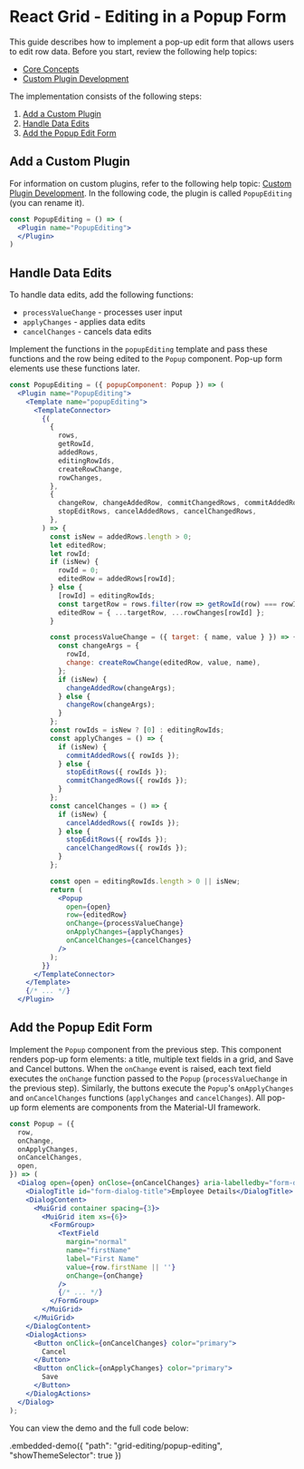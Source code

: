 # React Grid - Editing in a Popup Form

This guide describes how to implement a pop-up edit form that allows users to edit row data. Before you start, review the following help topics:

- [Core Concepts](../../../core/docs/guides/fundamentals.md)
- [Custom Plugin Development](./custom-plugin-development.md)

The implementation consists of the following steps:

1. [Add a Custom Plugin](#add-a-custom-plugin)
1. [Handle Data Edits](#handle-data-edits)
1. [Add the Popup Edit Form](#add-the-popup-edit-form)

## Add a Custom Plugin

For information on custom plugins, refer to the following help topic: [Custom Plugin Development](./custom-plugin-development.md). In the following code, the plugin is called `PopupEditing` (you can rename it).

```jsx
const PopupEditing = () => (
  <Plugin name="PopupEditing">
  </Plugin>
)
```

## Handle Data Edits

To handle data edits, add the following functions:

- `processValueChange` - processes user input
- `applyChanges` - applies data edits
- `cancelChanges` - cancels data edits

Implement the functions in the `popupEditing` template and pass these functions and the row being edited to the `Popup` component. Pop-up form elements use these functions later.

```jsx
const PopupEditing = ({ popupComponent: Popup }) => (
  <Plugin name="PopupEditing">
    <Template name="popupEditing">
      <TemplateConnector>
        {(
          {
            rows,
            getRowId,
            addedRows,
            editingRowIds,
            createRowChange,
            rowChanges,
          },
          {
            changeRow, changeAddedRow, commitChangedRows, commitAddedRows,
            stopEditRows, cancelAddedRows, cancelChangedRows,
          },
        ) => {
          const isNew = addedRows.length > 0;
          let editedRow;
          let rowId;
          if (isNew) {
            rowId = 0;
            editedRow = addedRows[rowId];
          } else {
            [rowId] = editingRowIds;
            const targetRow = rows.filter(row => getRowId(row) === rowId)[0];
            editedRow = { ...targetRow, ...rowChanges[rowId] };
          }

          const processValueChange = ({ target: { name, value } }) => {
            const changeArgs = {
              rowId,
              change: createRowChange(editedRow, value, name),
            };
            if (isNew) {
              changeAddedRow(changeArgs);
            } else {
              changeRow(changeArgs);
            }
          };
          const rowIds = isNew ? [0] : editingRowIds;
          const applyChanges = () => {
            if (isNew) {
              commitAddedRows({ rowIds });
            } else {
              stopEditRows({ rowIds });
              commitChangedRows({ rowIds });
            }
          };
          const cancelChanges = () => {
            if (isNew) {
              cancelAddedRows({ rowIds });
            } else {
              stopEditRows({ rowIds });
              cancelChangedRows({ rowIds });
            }
          };

          const open = editingRowIds.length > 0 || isNew;
          return (
            <Popup
              open={open}
              row={editedRow}
              onChange={processValueChange}
              onApplyChanges={applyChanges}
              onCancelChanges={cancelChanges}
            />
          );
        }}
      </TemplateConnector>
    </Template>
    {/* ... */}
  </Plugin>
```

## Add the Popup Edit Form

Implement the `Popup` component from the previous step. This component renders pop-up form elements: a title, multiple text fields in a grid, and Save and Cancel buttons. When the `onChange` event is raised, each text field executes the `onChange` function passed to the `Popup` (`processValueChange` in the previous step). Similarly, the buttons execute the `Popup`'s `onApplyChanges` and `onCancelChanges` functions (`applyChanges` and `cancelChanges`). All pop-up form elements are components from the Material-UI framework.

```jsx
const Popup = ({
  row,
  onChange,
  onApplyChanges,
  onCancelChanges,
  open,
}) => (
  <Dialog open={open} onClose={onCancelChanges} aria-labelledby="form-dialog-title">
    <DialogTitle id="form-dialog-title">Employee Details</DialogTitle>
    <DialogContent>
      <MuiGrid container spacing={3}>
        <MuiGrid item xs={6}>
          <FormGroup>
            <TextField
              margin="normal"
              name="firstName"
              label="First Name"
              value={row.firstName || ''}
              onChange={onChange}
            />
            {/* ... */}
          </FormGroup>
        </MuiGrid>
      </MuiGrid>
    </DialogContent>
    <DialogActions>
      <Button onClick={onCancelChanges} color="primary">
        Cancel
      </Button>
      <Button onClick={onApplyChanges} color="primary">
        Save
      </Button>
    </DialogActions>
  </Dialog>
);
```

You can view the demo and the full code below:

.embedded-demo({ "path": "grid-editing/popup-editing", "showThemeSelector": true })
